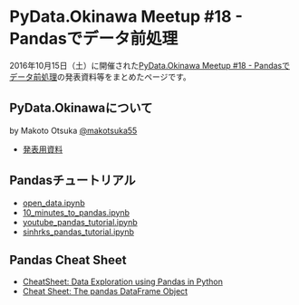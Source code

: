 # PyData.Okinawa Meetup #18 - Pandasでデータ前処理

2016年10月15日（土）に開催された[PyData.Okinawa Meetup #18 - Pandasでデータ前処理](http://pydataokinawa.connpass.com/event/41618/)の発表資料等をまとめたページです。

## PyData.Okinawaについて
by Makoto Otsuka [@makotsuka55](https://twitter.com/makotsuka55)

- [発表用資料](https://github.com/PyDataOkinawa/meetup018/blob/master/meetup018_introduction.md)

## Pandasチュートリアル

- [open_data.ipynb](https://github.com/PyDataOkinawa/meetup018/blob/master/open_data.ipynb)
- [10_minutes_to_pandas.ipynb](https://github.com/PyDataOkinawa/meetup018/blob/master/10_minutes_to_pandas.ipynb)
- [youtube_pandas_tutorial.ipynb](https://github.com/PyDataOkinawa/meetup018/blob/master/youtube_pandas_tutorial.ipynb)
- [sinhrks_pandas_tutorial.ipynb](https://github.com/PyDataOkinawa/meetup018/blob/master/sinhrks_pandas_tutorial.ipynb)

## Pandas Cheat Sheet

- [CheatSheet: Data Exploration using Pandas in Python](https://www.analyticsvidhya.com/blog/2015/07/11-steps-perform-data-analysis-pandas-python/)
- [Cheat Sheet: The pandas DataFrame Object](http://www.webpages.uidaho.edu/~stevel/504/Pandas%20DataFrame%20Notes.pdf)


